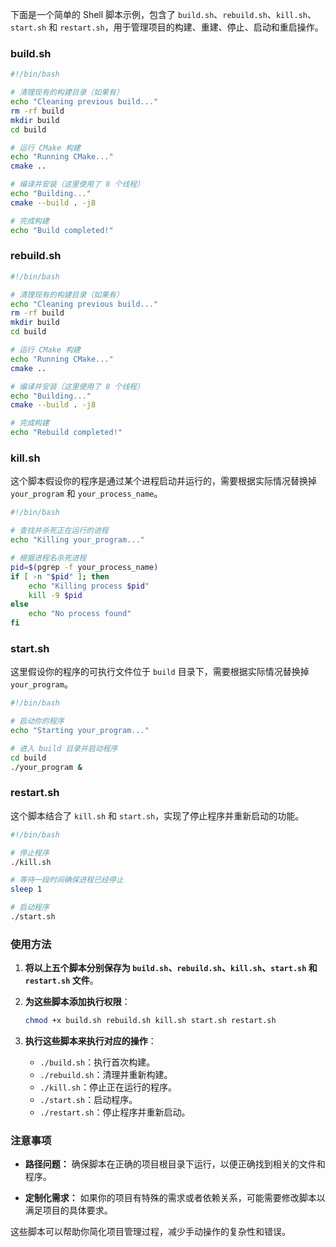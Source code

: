 下面是一个简单的 Shell 脚本示例，包含了 `build.sh`、`rebuild.sh`、`kill.sh`、`start.sh` 和 `restart.sh`，用于管理项目的构建、重建、停止、启动和重启操作。

### build.sh

```bash
#!/bin/bash

# 清理现有的构建目录（如果有）
echo "Cleaning previous build..."
rm -rf build
mkdir build
cd build

# 运行 CMake 构建
echo "Running CMake..."
cmake ..

# 编译并安装（这里使用了 8 个线程）
echo "Building..."
cmake --build . -j8

# 完成构建
echo "Build completed!"
```

### rebuild.sh

```bash
#!/bin/bash

# 清理现有的构建目录（如果有）
echo "Cleaning previous build..."
rm -rf build
mkdir build
cd build

# 运行 CMake 构建
echo "Running CMake..."
cmake ..

# 编译并安装（这里使用了 8 个线程）
echo "Building..."
cmake --build . -j8

# 完成构建
echo "Rebuild completed!"
```

### kill.sh

这个脚本假设你的程序是通过某个进程启动并运行的，需要根据实际情况替换掉 `your_program` 和 `your_process_name`。

```bash
#!/bin/bash

# 查找并杀死正在运行的进程
echo "Killing your_program..."

# 根据进程名杀死进程
pid=$(pgrep -f your_process_name)
if [ -n "$pid" ]; then
    echo "Killing process $pid"
    kill -9 $pid
else
    echo "No process found"
fi
```

### start.sh

这里假设你的程序的可执行文件位于 `build` 目录下，需要根据实际情况替换掉 `your_program`。

```bash
#!/bin/bash

# 启动你的程序
echo "Starting your_program..."

# 进入 build 目录并启动程序
cd build
./your_program &
```

### restart.sh

这个脚本结合了 `kill.sh` 和 `start.sh`，实现了停止程序并重新启动的功能。

```bash
#!/bin/bash

# 停止程序
./kill.sh

# 等待一段时间确保进程已经停止
sleep 1

# 启动程序
./start.sh
```

### 使用方法

1. **将以上五个脚本分别保存为 `build.sh`、`rebuild.sh`、`kill.sh`、`start.sh` 和 `restart.sh` 文件**。

2. **为这些脚本添加执行权限**：

   ```bash
   chmod +x build.sh rebuild.sh kill.sh start.sh restart.sh
   ```

3. **执行这些脚本来执行对应的操作**：

   - `./build.sh`：执行首次构建。
   - `./rebuild.sh`：清理并重新构建。
   - `./kill.sh`：停止正在运行的程序。
   - `./start.sh`：启动程序。
   - `./restart.sh`：停止程序并重新启动。

### 注意事项

- **路径问题：** 确保脚本在正确的项目根目录下运行，以便正确找到相关的文件和程序。
  
- **定制化需求：** 如果你的项目有特殊的需求或者依赖关系，可能需要修改脚本以满足项目的具体要求。

这些脚本可以帮助你简化项目管理过程，减少手动操作的复杂性和错误。